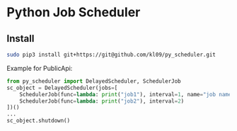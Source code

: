Python Job Scheduler
=========================

## Install
```bash
sudo pip3 install git+https://git@github.com/kl09/py_scheduler.git
```

>

Example for PublicApi:

```python
from py_scheduler import DelayedScheduler, SchedulerJob
sc_object = DelayedScheduler(jobs=[
    SchedulerJob(func=lambda: print("job1"), interval=1, name="job name"),
    SchedulerJob(func=lambda: print("job2"), interval=2)
])()
...
sc_object.shutdown()
```